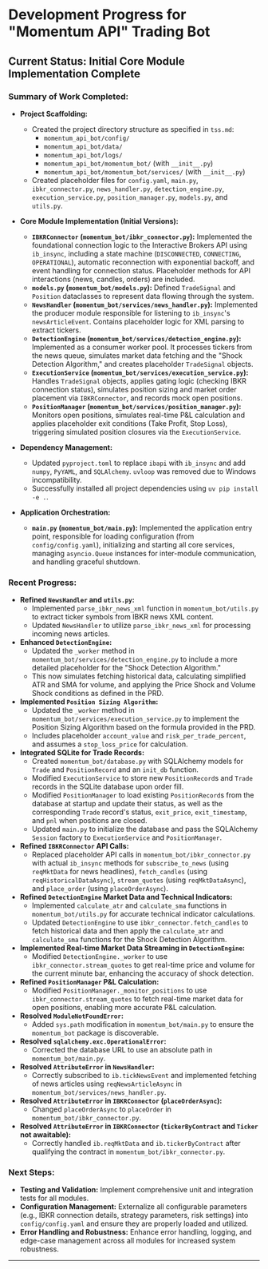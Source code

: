 # Development Progress for "Momentum API" Trading Bot

## Current Status: Initial Core Module Implementation Complete

### Summary of Work Completed:

*   **Project Scaffolding:**
    *   Created the project directory structure as specified in `tss.md`:
        *   `momentum_api_bot/config/`
        *   `momentum_api_bot/data/`
        *   `momentum_api_bot/logs/`
        *   `momentum_api_bot/momentum_bot/` (with `__init__.py`)
        *   `momentum_api_bot/momentum_bot/services/` (with `__init__.py`)
    *   Created placeholder files for `config.yaml`, `main.py`, `ibkr_connector.py`, `news_handler.py`, `detection_engine.py`, `execution_service.py`, `position_manager.py`, `models.py`, and `utils.py`.

*   **Core Module Implementation (Initial Versions):**
    *   **`IBKRConnector` (`momentum_bot/ibkr_connector.py`):** Implemented the foundational connection logic to the Interactive Brokers API using `ib_insync`, including a state machine (`DISCONNECTED`, `CONNECTING`, `OPERATIONAL`), automatic reconnection with exponential backoff, and event handling for connection status. Placeholder methods for API interactions (news, candles, orders) are included.
    *   **`models.py` (`momentum_bot/models.py`):** Defined `TradeSignal` and `Position` dataclasses to represent data flowing through the system.
    *   **`NewsHandler` (`momentum_bot/services/news_handler.py`):** Implemented the producer module responsible for listening to `ib_insync`'s `newsArticleEvent`. Contains placeholder logic for XML parsing to extract tickers.
    *   **`DetectionEngine` (`momentum_bot/services/detection_engine.py`):** Implemented as a consumer worker pool. It processes tickers from the news queue, simulates market data fetching and the "Shock Detection Algorithm," and creates placeholder `TradeSignal` objects.
    *   **`ExecutionService` (`momentum_bot/services/execution_service.py`):** Handles `TradeSignal` objects, applies gating logic (checking IBKR connection status), simulates position sizing and market order placement via `IBKRConnector`, and records mock open positions.
    *   **`PositionManager` (`momentum_bot/services/position_manager.py`):** Monitors open positions, simulates real-time P&L calculation and applies placeholder exit conditions (Take Profit, Stop Loss), triggering simulated position closures via the `ExecutionService`.

*   **Dependency Management:**
    *   Updated `pyproject.toml` to replace `ibapi` with `ib_insync` and add `numpy`, `PyYAML`, and `SQLAlchemy`. `uvloop` was removed due to Windows incompatibility.
    *   Successfully installed all project dependencies using `uv pip install -e .`.

*   **Application Orchestration:**
    *   **`main.py` (`momentum_bot/main.py`):** Implemented the application entry point, responsible for loading configuration (from `config/config.yaml`), initializing and starting all core services, managing `asyncio.Queue` instances for inter-module communication, and handling graceful shutdown.

### Recent Progress:

*   **Refined `NewsHandler` and `utils.py`:**
    *   Implemented `parse_ibkr_news_xml` function in `momentum_bot/utils.py` to extract ticker symbols from IBKR news XML content.
    *   Updated `NewsHandler` to utilize `parse_ibkr_news_xml` for processing incoming news articles.
*   **Enhanced `DetectionEngine`:**
    *   Updated the `_worker` method in `momentum_bot/services/detection_engine.py` to include a more detailed placeholder for the "Shock Detection Algorithm."
    *   This now simulates fetching historical data, calculating simplified ATR and SMA for volume, and applying the Price Shock and Volume Shock conditions as defined in the PRD.
*   **Implemented `Position Sizing Algorithm`:**
    *   Updated the `_worker` method in `momentum_bot/services/execution_service.py` to implement the Position Sizing Algorithm based on the formula provided in the PRD.
    *   Includes placeholder `account_value` and `risk_per_trade_percent`, and assumes a `stop_loss_price` for calculation.
*   **Integrated SQLite for Trade Records:**
    *   Created `momentum_bot/database.py` with SQLAlchemy models for `Trade` and `PositionRecord` and an `init_db` function.
    *   Modified `ExecutionService` to store new `PositionRecord`s and `Trade` records in the SQLite database upon order fill.
    *   Modified `PositionManager` to load existing `PositionRecord`s from the database at startup and update their status, as well as the corresponding `Trade` record's status, `exit_price`, `exit_timestamp`, and `pnl` when positions are closed.
    *   Updated `main.py` to initialize the database and pass the SQLAlchemy `Session` factory to `ExecutionService` and `PositionManager`.
*   **Refined `IBKRConnector` API Calls:**
    *   Replaced placeholder API calls in `momentum_bot/ibkr_connector.py` with actual `ib_insync` methods for `subscribe_to_news` (using `reqMktData` for news headlines), `fetch_candles` (using `reqHistoricalDataAsync`), `stream_quotes` (using `reqMktDataAsync`), and `place_order` (using `placeOrderAsync`).
*   **Refined `DetectionEngine` Market Data and Technical Indicators:**
    *   Implemented `calculate_atr` and `calculate_sma` functions in `momentum_bot/utils.py` for accurate technical indicator calculations.
    *   Updated `DetectionEngine` to use `ibkr_connector.fetch_candles` to fetch historical data and then apply the `calculate_atr` and `calculate_sma` functions for the Shock Detection Algorithm.
*   **Implemented Real-time Market Data Streaming in `DetectionEngine`:**
    *   Modified `DetectionEngine._worker` to use `ibkr_connector.stream_quotes` to get real-time price and volume for the current minute bar, enhancing the accuracy of shock detection.
*   **Refined `PositionManager` P&L Calculation:**
    *   Modified `PositionManager._monitor_positions` to use `ibkr_connector.stream_quotes` to fetch real-time market data for open positions, enabling more accurate P&L calculation.
*   **Resolved `ModuleNotFoundError`:**
    *   Added `sys.path` modification in `momentum_bot/main.py` to ensure the `momentum_bot` package is discoverable.
*   **Resolved `sqlalchemy.exc.OperationalError`:**
    *   Corrected the database URL to use an absolute path in `momentum_bot/main.py`.
*   **Resolved `AttributeError` in `NewsHandler`:**
    *   Correctly subscribed to `ib.tickNewsEvent` and implemented fetching of news articles using `reqNewsArticleAsync` in `momentum_bot/services/news_handler.py`.
*   **Resolved `AttributeError` in `IBKRConnector` (`placeOrderAsync`):**
    *   Changed `placeOrderAsync` to `placeOrder` in `momentum_bot/ibkr_connector.py`.
*   **Resolved `AttributeError` in `IBKRConnector` (`tickerByContract` and `Ticker` not awaitable):**
    *   Correctly handled `ib.reqMktData` and `ib.tickerByContract` after qualifying the contract in `momentum_bot/ibkr_connector.py`.

### Next Steps:

*   **Testing and Validation:** Implement comprehensive unit and integration tests for all modules.
*   **Configuration Management:** Externalize all configurable parameters (e.g., IBKR connection details, strategy parameters, risk settings) into `config/config.yaml` and ensure they are properly loaded and utilized.
*   **Error Handling and Robustness:** Enhance error handling, logging, and edge-case management across all modules for increased system robustness.

---